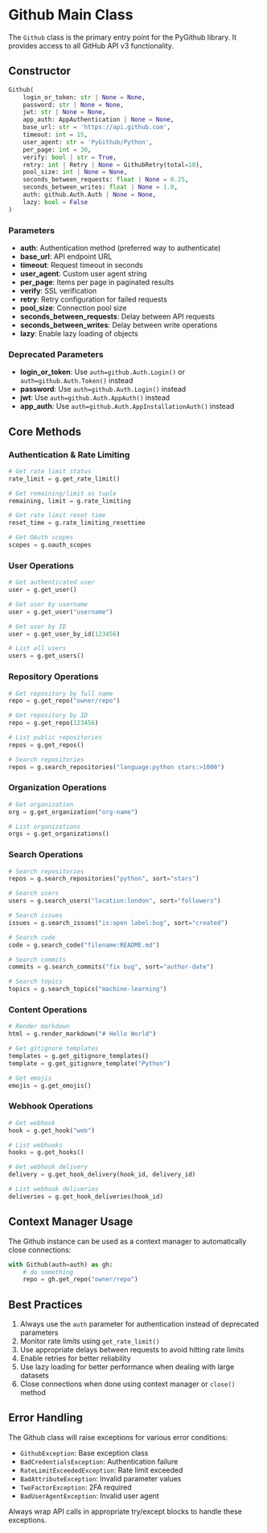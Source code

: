 # Github Main Class

The `Github` class is the primary entry point for the PyGithub library. It provides access to all GitHub API v3 functionality.

## Constructor

```python
Github(
    login_or_token: str | None = None,
    password: str | None = None,
    jwt: str | None = None,
    app_auth: AppAuthentication | None = None,
    base_url: str = 'https://api.github.com',
    timeout: int = 15,
    user_agent: str = 'PyGithub/Python',
    per_page: int = 30,
    verify: bool | str = True,
    retry: int | Retry | None = GithubRetry(total=10),
    pool_size: int | None = None,
    seconds_between_requests: float | None = 0.25,
    seconds_between_writes: float | None = 1.0,
    auth: github.Auth.Auth | None = None,
    lazy: bool = False
)
```

### Parameters

- **auth**: Authentication method (preferred way to authenticate)
- **base_url**: API endpoint URL
- **timeout**: Request timeout in seconds
- **user_agent**: Custom user agent string
- **per_page**: Items per page in paginated results
- **verify**: SSL verification
- **retry**: Retry configuration for failed requests
- **pool_size**: Connection pool size
- **seconds_between_requests**: Delay between API requests
- **seconds_between_writes**: Delay between write operations
- **lazy**: Enable lazy loading of objects

### Deprecated Parameters
- **login_or_token**: Use `auth=github.Auth.Login()` or `auth=github.Auth.Token()` instead
- **password**: Use `auth=github.Auth.Login()` instead
- **jwt**: Use `auth=github.Auth.AppAuth()` instead
- **app_auth**: Use `auth=github.Auth.AppInstallationAuth()` instead

## Core Methods

### Authentication & Rate Limiting

```python
# Get rate limit status
rate_limit = g.get_rate_limit()

# Get remaining/limit as tuple
remaining, limit = g.rate_limiting

# Get rate limit reset time
reset_time = g.rate_limiting_resettime

# Get OAuth scopes
scopes = g.oauth_scopes
```

### User Operations

```python
# Get authenticated user
user = g.get_user()

# Get user by username
user = g.get_user("username")

# Get user by ID
user = g.get_user_by_id(123456)

# List all users
users = g.get_users()
```

### Repository Operations

```python
# Get repository by full name
repo = g.get_repo("owner/repo")

# Get repository by ID
repo = g.get_repo(123456)

# List public repositories
repos = g.get_repos()

# Search repositories
repos = g.search_repositories("language:python stars:>1000")
```

### Organization Operations

```python
# Get organization
org = g.get_organization("org-name")

# List organizations
orgs = g.get_organizations()
```

### Search Operations

```python
# Search repositories
repos = g.search_repositories("python", sort="stars")

# Search users
users = g.search_users("location:london", sort="followers")

# Search issues
issues = g.search_issues("is:open label:bug", sort="created")

# Search code
code = g.search_code("filename:README.md")

# Search commits
commits = g.search_commits("fix bug", sort="author-date")

# Search topics
topics = g.search_topics("machine-learning")
```

### Content Operations

```python
# Render markdown
html = g.render_markdown("# Hello World")

# Get gitignore templates
templates = g.get_gitignore_templates()
template = g.get_gitignore_template("Python")

# Get emojis
emojis = g.get_emojis()
```

### Webhook Operations

```python
# Get webhook
hook = g.get_hook("web")

# List webhooks
hooks = g.get_hooks()

# Get webhook delivery
delivery = g.get_hook_delivery(hook_id, delivery_id)

# List webhook deliveries
deliveries = g.get_hook_deliveries(hook_id)
```

## Context Manager Usage

The Github instance can be used as a context manager to automatically close connections:

```python
with Github(auth=auth) as gh:
    # do something
    repo = gh.get_repo("owner/repo")
```

## Best Practices

1. Always use the `auth` parameter for authentication instead of deprecated parameters
2. Monitor rate limits using `get_rate_limit()`
3. Use appropriate delays between requests to avoid hitting rate limits
4. Enable retries for better reliability
5. Use lazy loading for better performance when dealing with large datasets
6. Close connections when done using context manager or `close()` method

## Error Handling

The Github class will raise exceptions for various error conditions:
- `GithubException`: Base exception class
- `BadCredentialsException`: Authentication failure
- `RateLimitExceededException`: Rate limit exceeded
- `BadAttributeException`: Invalid parameter values
- `TwoFactorException`: 2FA required
- `BadUserAgentException`: Invalid user agent

Always wrap API calls in appropriate try/except blocks to handle these exceptions.
